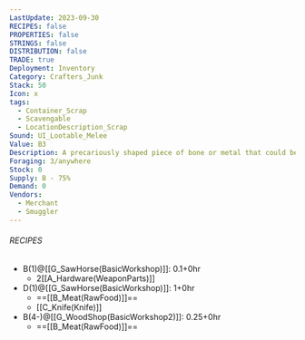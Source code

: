 ```yaml
---
LastUpdate: 2023-09-30
RECIPES: false
PROPERTIES: false
STRINGS: false
DISTRIBUTION: false
TRADE: true
Deployment: Inventory
Category: Crafters_Junk
Stack: 50
Icon: x
tags:
  - Container_Scrap
  - Scavengable
  - LocationDescription_Scrap
Sound: UI_Lootable_Melee
Value: B3
Description: A precariously shaped piece of bone or metal that could be used to open a stubborn lock. Single use.
Foraging: 3/anywhere
Stock: 0
Supply: B - 75%
Demand: 0
Vendors:
  - Merchant
  - Smuggler
---
```


###### RECIPES
- B(1)@[[G_SawHorse(BasicWorkshop)]]: 0.1+0hr
	- 2[[A_Hardware(WeaponParts)]]
- D(1)@[[G_SawHorse(BasicWorkshop)]]: 1+0hr
	- ==[[B_Meat(RawFood)]]==
	- [[C_Knife(Knife)]]
- B(4-)@[[G_WoodShop(BasicWorkshop2)]]: 0.25+0hr
	- ==[[B_Meat(RawFood)]]==